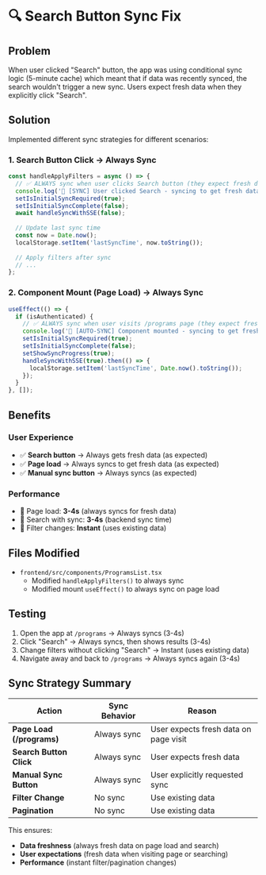 # 🔍 Search Button Sync Fix

## Problem
When user clicked "Search" button, the app was using conditional sync logic (5-minute cache) which meant that if data was recently synced, the search wouldn't trigger a new sync. Users expect fresh data when they explicitly click "Search".

## Solution
Implemented different sync strategies for different scenarios:

### 1. **Search Button Click** → Always Sync
```typescript
const handleApplyFilters = async () => {
  // ✅ ALWAYS sync when user clicks Search button (they expect fresh data)
  console.log('🔄 [SYNC] User clicked Search - syncing to get fresh data...');
  setIsInitialSyncRequired(true);
  setIsInitialSyncComplete(false);
  await handleSyncWithSSE(false);
  
  // Update last sync time
  const now = Date.now();
  localStorage.setItem('lastSyncTime', now.toString());
  
  // Apply filters after sync
  // ...
};
```

### 2. **Component Mount (Page Load)** → Always Sync
```typescript
useEffect(() => {
  if (isAuthenticated) {
    // ✅ ALWAYS sync when user visits /programs page (they expect fresh data)
    console.log('🚀 [AUTO-SYNC] Component mounted - syncing to get fresh data...');
    setIsInitialSyncRequired(true);
    setIsInitialSyncComplete(false);
    setShowSyncProgress(true);
    handleSyncWithSSE(true).then(() => {
      localStorage.setItem('lastSyncTime', Date.now().toString());
    });
  }
}, []);
```

## Benefits

### User Experience
- ✅ **Search button** → Always gets fresh data (as expected)
- ✅ **Page load** → Always syncs to get fresh data (as expected)
- ✅ **Manual sync button** → Always syncs (as expected)

### Performance
- 🚀 Page load: **3-4s** (always syncs for fresh data)
- 🚀 Search with sync: **3-4s** (backend sync time)
- 🚀 Filter changes: **Instant** (uses existing data)

## Files Modified
- `frontend/src/components/ProgramsList.tsx`
  - Modified `handleApplyFilters()` to always sync
  - Modified mount `useEffect()` to always sync on page load

## Testing
1. Open the app at `/programs` → Always syncs (3-4s)
2. Click "Search" → Always syncs, then shows results (3-4s)
3. Change filters without clicking "Search" → Instant (uses existing data)
4. Navigate away and back to `/programs` → Always syncs again (3-4s)

## Sync Strategy Summary

| Action | Sync Behavior | Reason |
|--------|--------------|--------|
| **Page Load (/programs)** | Always sync | User expects fresh data on page visit |
| **Search Button Click** | Always sync | User expects fresh data |
| **Manual Sync Button** | Always sync | User explicitly requested sync |
| **Filter Change** | No sync | Use existing data |
| **Pagination** | No sync | Use existing data |

This ensures:
- **Data freshness** (always fresh data on page load and search)
- **User expectations** (fresh data when visiting page or searching)
- **Performance** (instant filter/pagination changes)

